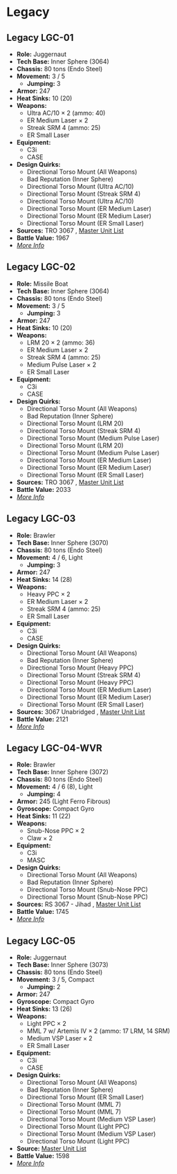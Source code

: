 # Legacy 

## Legacy LGC-01 

- **Role:** Juggernaut 
- **Tech Base:** Inner Sphere (3064) 
- **Chassis:** 80 tons (Endo Steel) 
- **Movement:** 3 / 5 
  - **Jumping:** 3 
- **Armor:** 247 
- **Heat Sinks:** 10 (20) 
- **Weapons:** 
  - Ultra AC/10 × 2 (ammo: 40) 
  - ER Medium Laser × 2 
  - Streak SRM 4 (ammo: 25) 
  - ER Small Laser 
- **Equipment:** 
  - C3i 
  - CASE 
- **Design Quirks:** 
  - Directional Torso Mount (All Weapons) 
  - Bad Reputation (Inner Sphere) 
  - Directional Torso Mount (Ultra AC/10) 
  - Directional Torso Mount (Streak SRM 4) 
  - Directional Torso Mount (Ultra AC/10) 
  - Directional Torso Mount (ER Medium Laser) 
  - Directional Torso Mount (ER Medium Laser) 
  - Directional Torso Mount (ER Small Laser) 
- **Sources:** TRO 3067 , [Master Unit List](http://masterunitlist.info/Unit/Details/4488/legacy-lgc-01) 
- **Battle Value:** 1967 
- [*More Info*](legacy/legacy_lgc-01.md) 

## Legacy LGC-02 

- **Role:** Missile Boat 
- **Tech Base:** Inner Sphere (3064) 
- **Chassis:** 80 tons (Endo Steel) 
- **Movement:** 3 / 5 
  - **Jumping:** 3 
- **Armor:** 247 
- **Heat Sinks:** 10 (20) 
- **Weapons:** 
  - LRM 20 × 2 (ammo: 36) 
  - ER Medium Laser × 2 
  - Streak SRM 4 (ammo: 25) 
  - Medium Pulse Laser × 2 
  - ER Small Laser 
- **Equipment:** 
  - C3i 
  - CASE 
- **Design Quirks:** 
  - Directional Torso Mount (All Weapons) 
  - Bad Reputation (Inner Sphere) 
  - Directional Torso Mount (LRM 20) 
  - Directional Torso Mount (Streak SRM 4) 
  - Directional Torso Mount (Medium Pulse Laser) 
  - Directional Torso Mount (LRM 20) 
  - Directional Torso Mount (Medium Pulse Laser) 
  - Directional Torso Mount (ER Medium Laser) 
  - Directional Torso Mount (ER Medium Laser) 
  - Directional Torso Mount (ER Small Laser) 
- **Sources:** TRO 3067 , [Master Unit List](http://masterunitlist.info/Unit/Details/4489/legacy-lgc-02) 
- **Battle Value:** 2033 
- [*More Info*](legacy/legacy_lgc-02.md) 

## Legacy LGC-03 

- **Role:** Brawler 
- **Tech Base:** Inner Sphere (3070) 
- **Chassis:** 80 tons (Endo Steel) 
- **Movement:** 4 / 6, Light 
  - **Jumping:** 3 
- **Armor:** 247 
- **Heat Sinks:** 14 (28) 
- **Weapons:** 
  - Heavy PPC × 2 
  - ER Medium Laser × 2 
  - Streak SRM 4 (ammo: 25) 
  - ER Small Laser 
- **Equipment:** 
  - C3i 
  - CASE 
- **Design Quirks:** 
  - Directional Torso Mount (All Weapons) 
  - Bad Reputation (Inner Sphere) 
  - Directional Torso Mount (Heavy PPC) 
  - Directional Torso Mount (Streak SRM 4) 
  - Directional Torso Mount (Heavy PPC) 
  - Directional Torso Mount (ER Medium Laser) 
  - Directional Torso Mount (ER Medium Laser) 
  - Directional Torso Mount (ER Small Laser) 
- **Sources:** 3067 Unabridged , [Master Unit List](http://masterunitlist.info/Unit/Details/4490/legacy-lgc-03) 
- **Battle Value:** 2121 
- [*More Info*](legacy/legacy_lgc-03.md) 

## Legacy LGC-04-WVR 

- **Role:** Brawler 
- **Tech Base:** Inner Sphere (3072) 
- **Chassis:** 80 tons (Endo Steel) 
- **Movement:** 4 / 6 (8), Light 
  - **Jumping:** 4 
- **Armor:** 245 (Light Ferro Fibrous) 
- **Gyroscope:** Compact Gyro 
- **Heat Sinks:** 11 (22) 
- **Weapons:** 
  - Snub-Nose PPC × 2 
  - Claw × 2 
- **Equipment:** 
  - C3i 
  - MASC 
- **Design Quirks:** 
  - Directional Torso Mount (All Weapons) 
  - Bad Reputation (Inner Sphere) 
  - Directional Torso Mount (Snub-Nose PPC) 
  - Directional Torso Mount (Snub-Nose PPC) 
- **Sources:** RS 3067 - Jihad , [Master Unit List](http://masterunitlist.info/Unit/Details/5702/legacy-lgc-04-wvr) 
- **Battle Value:** 1745 
- [*More Info*](legacy/legacy_lgc-04-wvr.md) 

## Legacy LGC-05 

- **Role:** Juggernaut 
- **Tech Base:** Inner Sphere (3073) 
- **Chassis:** 80 tons (Endo Steel) 
- **Movement:** 3 / 5, Compact 
  - **Jumping:** 2 
- **Armor:** 247 
- **Gyroscope:** Compact Gyro 
- **Heat Sinks:** 13 (26) 
- **Weapons:** 
  - Light PPC × 2 
  - MML 7 w/ Artemis IV × 2 (ammo: 17 LRM, 14 SRM) 
  - Medium VSP Laser × 2 
  - ER Small Laser 
- **Equipment:** 
  - C3i 
  - CASE 
- **Design Quirks:** 
  - Directional Torso Mount (All Weapons) 
  - Bad Reputation (Inner Sphere) 
  - Directional Torso Mount (ER Small Laser) 
  - Directional Torso Mount (MML 7) 
  - Directional Torso Mount (MML 7) 
  - Directional Torso Mount (Medium VSP Laser) 
  - Directional Torso Mount (Light PPC) 
  - Directional Torso Mount (Medium VSP Laser) 
  - Directional Torso Mount (Light PPC) 
- **Source:** [Master Unit List](http://masterunitlist.info/Unit/Details/5703/legacy-lgc-05) 
- **Battle Value:** 1598 
- [*More Info*](legacy/legacy_lgc-05.md) 

